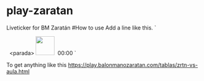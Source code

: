 # play-zaratan
Liveticker for BM Zaratán
#How to use
Add a line like this.
`<!-- Parada -->
<tr style="height: 64px;">
<td style="width: 58px; height: 64px;">&nbsp;</td>
<td style="width: 358px; height: 64px;">&lt;parada&gt;</td>
<td style="width: 63px; height: 64px;"><img src="https://cdn.balonmanozaratan.com/iconos/silueta.png" alt="" width="49" height="49" /></td>
<td style="width: 55px; height: 64px;">&nbsp;00:00</td>
</tr>`

To get anything like this
https://play.balonmanozaratan.com/tablas/zrtn-vs-aula.html
